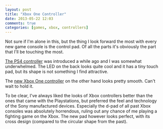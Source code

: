 ```yaml
---
layout: post
title: "Xbox One Controller"
date: 2013-05-22 12:03
comments: true
categories: [games, xbox, controllers]
---
```


Not sure if I'm alone in this, but the thing I look forward the most with every new game console is the control pad. Of all the parts it's obviously the part that I'll be touching the most.

<!-- more -->

[The PS4 controller](http://kotaku.com/5985768/heres-sonys-new-ps4-controller) was introduced a while ago and I was somewhat underwhelmed. The LED on the back looks quite cool and it has a tiny touch pad, but its shape is not something I find attractive.

The [new Xbox One controller](http://www.ign.com/articles/2013/05/22/xbox-one-controller-hands-on) on the other hand looks pretty smooth. Can't wait to hold it.

To be clear, I've always liked the looks of Xbox controllers better than the ones that came with the Playstations, but preferred the feel and technology of the Sony manufactured devices. Especially the d-pad of all past Xbox consoles was absolutely horrendous, ruling out any chance of me playing a fighting game on the Xbox. The new pad however looks perfect, with its cross design (compared to the circular shape from the past).
